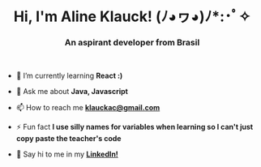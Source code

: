 <h1 align="center">Hi, I'm Aline Klauck! (ﾉ◕ヮ◕)ﾉ*:･ﾟ✧</h1>
<h3 align="center">An aspirant developer from Brasil</h3>

<br>

- 🌱 I’m currently learning **React :)**

- 💬 Ask me about **Java, Javascript**

- 📫 How to reach me **klauckac@gmail.com**

- ⚡ Fun fact **I use silly names for variables when learning so I can't just copy paste the teacher's code**

- 👋 Say hi to me in my **<a href='https://br.linkedin.com/in/alineklauck'>LinkedIn!</a>**
